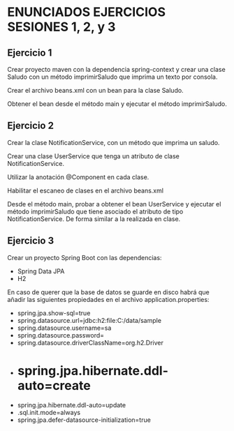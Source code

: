 # ENUNCIADOS EJERCICIOS SESIONES 1, 2, y 3
## Ejercicio 1

Crear proyecto maven con la dependencia spring-context y crear una clase Saludo con un método imprimirSaludo que imprima un texto por consola.

Crear el archivo beans.xml con un bean para la clase Saludo.

Obtener el bean desde el método main y ejecutar el método imprimirSaludo.

## Ejercicio 2

Crear la clase NotificationService, con un método que imprima un saludo.

Crear una clase UserService que tenga un atributo de clase NotificationService.

Utilizar la anotación @Component en cada clase.

Habilitar el escaneo de clases en el archivo beans.xml

Desde el método main, probar a obtener el bean UserService y ejecutar el método imprimirSaludo que tiene asociado el atributo de tipo NotificationService. De forma similar a la realizada en clase.

## Ejercicio 3

Crear un proyecto Spring Boot con las dependencias:

 - Spring Data JPA
 - H2

En caso de querer que la base de datos se guarde en disco habrá que añadir las siguientes propiedades en el archivo application.properties:

 - spring.jpa.show-sql=true
 - spring.datasource.url=jdbc:h2:file:C:/data/sample
 - spring.datasource.username=sa
 - spring.datasource.password=
 - spring.datasource.driverClassName=org.h2.Driver
 - # spring.jpa.hibernate.ddl-auto=create
 - spring.jpa.hibernate.ddl-auto=update
 - .sql.init.mode=always
 - spring.jpa.defer-datasource-initialization=true